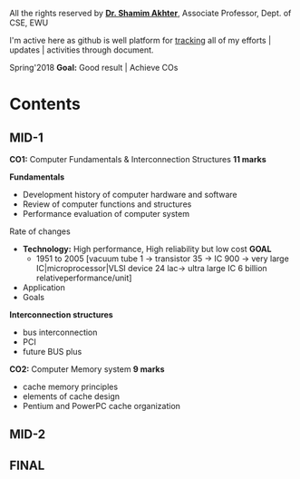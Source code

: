 All the rights reserved by **[Dr. Shamim Akhter](https://scholar.google.com/citations?hl=en&user=WeRO3LsAAAAJ&view_op=list_works&citft=1&citft=2&citft=3&email_for_op=sakib.rahman.0000%40gmail.com&gmla=AJsN-F5JOMyB_1_7XrFESmxWLQ6v12dx5cIMyuFjwOSSoUUHNyO7GI0Ai1e7HGQ-D3UTOLsGTGGb6-2m4IkuRNnfXD-NhbpSQyzLs_Lur8l2cudOdOi9gu3oooGZ6NeHfHQKVZgvNz0ff8W0PZtS3Y9A7FDUoH9kKsxGSVJokCNSndZZrr2I7mX145WU3ItQfYeBdxjn0aMt_zgvWRo8SeISXP1drBnvPbFwTkGFdlovI7utOeaPk6Sl9ccsVxFmfLb8J1rsKvUZ)**, Associate Professor, Dept. of CSE, EWU

I'm active here as github is well platform for [tracking](https://github.com/Sakib-Rahman-Bangladesh/cse-courses/commit/7195dc987b12f11fed0189076a217984b8fe0f93) all of my efforts | updates | activities through document.

Spring'2018 **Goal:** Good result | Achieve COs

Contents
========

MID-1
-----
**CO1:** Computer Fundamentals & Interconnection Structures **11 marks**

**Fundamentals**
 - Development history of computer hardware and software
 - Review of computer functions and structures
 - Performance evaluation of computer system

Rate of changes
 - **Technology:** High performance, High reliability but low cost **GOAL**
   - 1951 to 2005 [vacuum tube 1 -> transistor 35 -> IC 900 -> very large IC|microprocessor|VLSI device  24 lac-> ultra large IC 6 billion relativeperformance/unit]
 - Application
 - Goals

**Interconnection structures**
 - bus interconnection
 - PCI
 - future BUS plus

**CO2:** Computer Memory system **9 marks**
 - cache memory principles
 - elements of cache design
 - Pentium and PowerPC cache organization

MID-2
-----

FINAL
-----